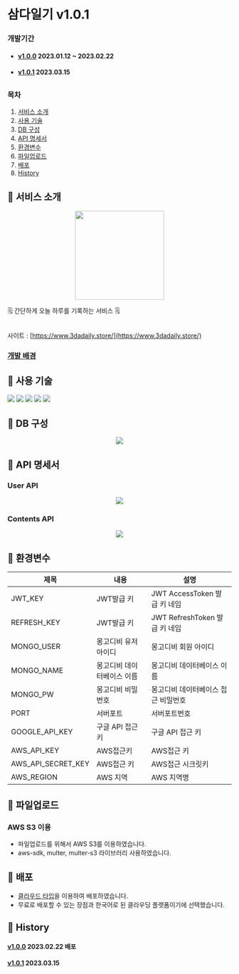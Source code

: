 # 삼다일기 v1.0.1

### 개발기간

* #### [v1.0.0](https://github.com/acwell94/3daDaily_back/wiki) <span>2023.01.12 ~ 2023.02.22</span>
* #### [v1.0.1](https://github.com/acwell94/3daDaily_back/wiki/v1.0.1) <span>2023.03.15 </span>

##

### 목차
1. [서비스 소개](#-서비스-소개)
2. [사용 기술](#-사용-기술)
3. [DB 구성](#-db-구성)
4. [API 명세서](#-api-명세서)
5. [환경변수](#-환경변수)
6. [파일업로드](#-파일업로드)
7. [배포](#-배포)
8. [History](#-history)

## 📌 서비스 소개
<p align='center'>
<img width='200px' src='https://user-images.githubusercontent.com/89783182/222035863-cd30cc07-2690-47b6-8cc7-7a829d95fd33.png'/>
</p>
🗒️ 간단하게 오늘 하루를 기록하는 서비스 🗒️<br>
<br>

사이트 : [https://www.3dadaily.store/](https://www.3dadaily.store/)

### [개발 배경](https://github.com/acwell94/3daDaily_back/wiki)

## 📌 사용 기술
<p align='start'>
  <img src='https://img.shields.io/badge/Node.js-v16.17.0-339933?logo=Node.js'/>
  <img src="https://img.shields.io/badge/express-v4.18.2-47A248?logo=express">
  <img src="https://img.shields.io/badge/mongoose-v6.8.3-black?logo=mongoose">
  <img src="https://img.shields.io/badge/JWT-v9.0.0-black?logo=JSON Web Tokens">
  <img src="https://img.shields.io/badge/AWS-v2.1313.0-FF9900?logo=Amazon S3">
</p>

## 📌 DB 구성

<p align='center'>
  <img src='https://user-images.githubusercontent.com/89783182/222147447-4099d9e7-bf07-4870-a8b6-f8ae3e767d85.png'/>
</p>

## 📌 API 명세서

### User API
<p align='center'>
<img  src="https://user-images.githubusercontent.com/89783182/222172542-1672439a-e14e-4cf3-b346-a7c6c173f20a.png">
</p>

### Contents API
<p align='center'>
<img src="https://user-images.githubusercontent.com/89783182/222178120-b744ccf0-d284-4dd4-b944-052c172405c3.png">
</p>

## 📌 환경변수

|제목|내용|설명|
|------|---|---|
|JWT_KEY|JWT발급 키|JWT AccessToken 발급 키 네임|
|REFRESH_KEY|JWT발급 키|JWT RefreshToken 발급 키 네임|
|MONGO_USER|몽고디비 유저아이디|몽고디비 회원 아이디|
|MONGO_NAME|몽고디비 데이터베이스 이름|몽고디비 데이터베이스 이름|
|MONGO_PW|몽고디비 비밀번호|몽고디비 데이터베이스 접근 비밀번호|
|PORT|서버포트|서버포트번호|
|GOOGLE_API_KEY|구글 API 접근키|구글 API 접근 키|
|AWS_API_KEY|AWS접근키|AWS접근 키|
|AWS_API_SECRET_KEY|AWS접근 키|AWS접근 시크릿키|
|AWS_REGION|AWS 지역|AWS 지역명|


## 📌 파일업로드

### AWS S3 이용

* 파일업로드를 위해서 AWS S3를 이용하였습니다.<br>
* aws-sdk, multer, multer-s3 라이브러리 사용하였습니다.<br>

## 📌 배포

* [클라우드 타입](https://app.cloudtype.io/)을 이용하여 배포하였습니다.
* 무료로 배포할 수 있는 장점과 한국어로 된 클라우딩 플랫폼이기에 선택했습니다.

## 📌 History

#### [v1.0.0](https://github.com/acwell94/3daDaily_back/wiki) <span>2023.02.22 배포</span>
#### [v1.0.1](https://github.com/acwell94/3daDaily_back/wiki/v1.0.1) <span>2023.03.15 </span>
